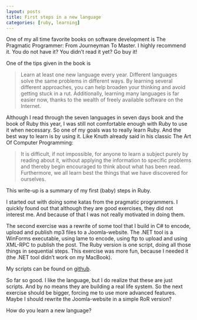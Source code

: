 ```yaml
---
layout: posts
title: First steps in a new language
categories: [ruby, learning]
---
```

One of my all time favorite books on software development is The Pragmatic Programmer: From Journeyman To Master. I highly recommend it. You do not have it? You didn’t read it yet? Go buy it!

One of the tips given in the book is

> Learn at least one new language every year. Different languages solve the same 
> problems in different ways. By learning several different approaches, you can 
> help broaden your thinking and avoid getting stuck in a rut. Additionally, 
> learning many languages is far easier now, thanks to the wealth of freely 
> available software on the Internet.

Although I read through the seven languages in seven days book and the book of Ruby this year, I was still not comfortable enough with Ruby to use it when necessary. So one of my goals was to really learn Ruby. And the best way to learn is by using it. Like Knuth already said in his classic The Art Of Computer Programming:

> It is difficult, if not impossible, for anyone to learn a subject purely by
> reading about it, without applying the information to specific problems and
> thereby begin encouraged to think about what has been read. Furthermore, we all
> learn best the things that we have discovered for ourselves.

This write-up is a summary of my first (baby) steps in Ruby.

I started out with doing some katas from the pragmatic programmers. I quickly found out that although they are good exercises, they did not interest me. And because of that I was not really motivated in doing them.

The second exercise was a rewrite of some tool that I build in C# to encode, upload and publish mp3 files to a Joomla-website. The .NET tool is a WinForms executable, using lame to encode, using ftp to upload and using XML-RPC to publish the post. The Ruby version is one script, doing all those things in sequential steps. This exercise was more fun, because I needed it (the .NET tool didn’t work on my MacBook).

My scripts can be found on [github][1].

So far so good. I like the language, but I do realize that these are just scripts. And by no means they are building a real life system. So the next exercise should be bigger, forcing me to use more advanced features. Maybe I should rewrite the Joomla-website in a simple RoR version?

How do you learn a new language?

[1]: https://github.com/overeemm/rubyscripts
